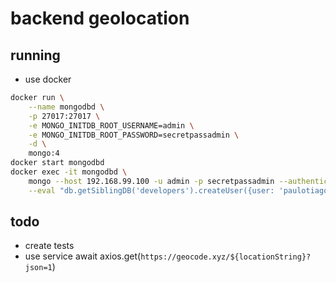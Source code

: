 # backend geolocation

## running

* use docker

```sh
docker run \
    --name mongodbd \
    -p 27017:27017 \
    -e MONGO_INITDB_ROOT_USERNAME=admin \
    -e MONGO_INITDB_ROOT_PASSWORD=secretpassadmin \
    -d \
    mongo:4
docker start mongodbd
docker exec -it mongodbd \
    mongo --host 192.168.99.100 -u admin -p secretpassadmin --authenticationDatabase admin \
    --eval "db.getSiblingDB('developers').createUser({user: 'paulotiago', pwd: 'secretpass', roles: [{role: 'readWrite', db: 'developers'}]})"
```

## todo
* create tests
* use service await axios.get(`https://geocode.xyz/${locationString}?json=1`)
